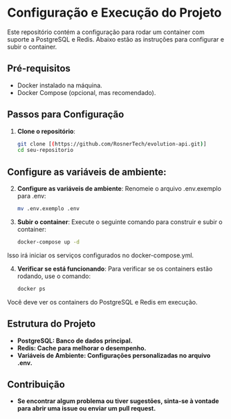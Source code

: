 # Configuração e Execução do Projeto

Este repositório contém a configuração para rodar um container com suporte a PostgreSQL e Redis. Abaixo estão as instruções para configurar e subir o container.

## Pré-requisitos

- Docker instalado na máquina.
- Docker Compose (opcional, mas recomendado).

## Passos para Configuração

1. **Clone o repositório**:
   ```bash
   git clone [(https://github.com/RosnerTech/evolution-api.git)]
   cd seu-repositorio
   
## Configure as variáveis de ambiente:

2. **Configure as variáveis de ambiente**:
Renomeie o arquivo .env.exemplo para .env:
   ```bash
   mv .env.exemplo .env
3. **Subir o container**:
Execute o seguinte comando para construir e subir o container:
   ```bash
   docker-compose up -d
Isso irá iniciar os serviços configurados no docker-compose.yml.

4. **Verificar se está funcionando**:
Para verificar se os containers estão rodando, use o comando:
   ```bash
   docker ps
Você deve ver os containers do PostgreSQL e Redis em execução.

## Estrutura do Projeto
- **PostgreSQL: Banco de dados principal.**
- **Redis: Cache para melhorar o desempenho.**
- **Variáveis de Ambiente: Configurações personalizadas no arquivo .env.**
  
## Contribuição
- **Se encontrar algum problema ou tiver sugestões, sinta-se à vontade para abrir uma issue ou enviar um pull request.**
